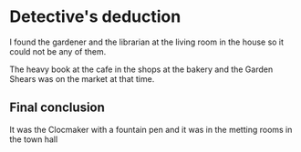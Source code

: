 # Detective's deduction

I found the gardener and the librarian at the living room in the house so it could not be any of them. 

The heavy book at the cafe in the shops at the bakery and the Garden Shears was on the market at that time. 

## Final conclusion

It was the Clocmaker with a fountain pen and it was in the metting rooms in the town hall

